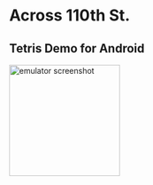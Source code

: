 # Across 110th St.

## Tetris Demo for Android

<img src="https://user-images.githubusercontent.com/41239783/95685099-d1b8a780-0bc3-11eb-96f1-40b6e21fd413.png" alt="emulator screenshot" width="200px">
